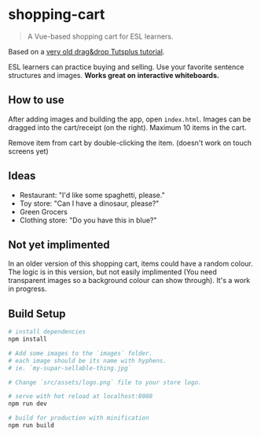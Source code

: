 # shopping-cart

> A Vue-based shopping cart for ESL learners.

Based on a [very old drag&drop Tutsplus tutorial][tutsplus].

ESL learners can practice buying and selling. Use your favorite sentence structures and images. **Works great on interactive whiteboards.**

## How to use

After adding images and building the app, open `index.html`. Images can be dragged into the cart/receipt (on the right). Maximum 10 items in the cart.

Remove item from cart by double-clicking the item. (doesn't work on touch screens yet)

## Ideas
 * Restaurant: "I'd like some spaghetti, please."
 * Toy store: "Can I have a dinosaur, please?"
 * Green Grocers
 * Clothing store: "Do you have this in blue?"

## Not yet implimented

In an older version of this shopping cart, items could have a random colour. The logic is in this version, but not easily implimented (You need transparent images so a background colour can show through). It's a work in progress.

## Build Setup

``` bash
# install dependencies
npm install

# Add some images to the `images` folder.
# each image should be its name with hyphens.
# ie. `my-supar-sellable-thing.jpg`

# Change `src/assets/logo.png` file to your store logo.

# serve with hot reload at localhost:8080
npm run dev

# build for production with minification
npm run build
```

[tutsplus]: https://code.tutsplus.com/tutorials/implementing-html5-drag-and-drop--net-10824
